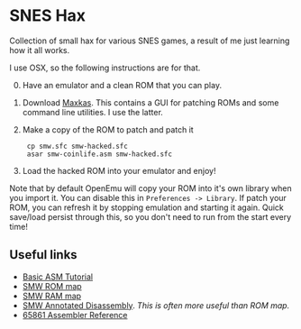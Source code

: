 SNES Hax
========

Collection of small hax for various SNES games, a result of me just learning
how it all works.

I use OSX, so the following instructions are for that.

0. Have an emulator and a clean ROM that you can play.
1. Download [Maxkas](http://www.smwcentral.net/?p=section&a=details&id=4631). This contains a GUI for patching ROMs and some command line utilities. I use the latter.
2. Make a copy of the ROM to patch and patch it

        cp smw.sfc smw-hacked.sfc
        asar smw-coinlife.asm smw-hacked.sfc

3. Load the hacked ROM into your emulator and enjoy!

Note that by default OpenEmu will copy your ROM into it's own library when you import it. You can disable this in
`Preferences -> Library`. If patch your ROM, you can refresh it by stopping
emulation and starting it again. Quick save/load persist through this, so you
don't need to run from the start every time!

Useful links
------------

* [Basic ASM Tutorial](http://www.smwcentral.net/?p=viewthread&t=47188&page=1#p761832)
* [SMW ROM map](http://www.smwcentral.net/?p=map&type=rom)
* [SMW RAM map](http://www.smwcentral.net/?p=map&type=ram)
* [SMW Annotated Disassembly](http://www.smwcentral.net/?p=section&a=details&id=4727).
  _This is often more useful than ROM map._
* [65861 Assembler Reference](http://wiki.superfamicom.org/snes/show/65816+Reference)
